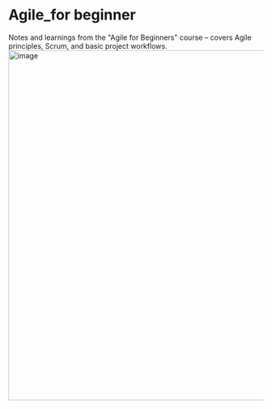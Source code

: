 # Agile_for beginner
Notes and learnings from the "Agile for Beginners" course – covers Agile principles, Scrum, and basic project workflows.
<img width="1600" height="690" alt="image" src="https://github.com/user-attachments/assets/6289c673-d74e-4cac-aa76-14af8af4a74f" />

